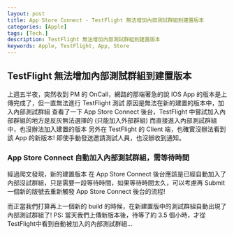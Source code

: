 ```yaml
---
layout: post
title: App Store Connect - TestFlight 無法增加內部測試群組到建置版本
categories: [Apple]
tags: [Tech.]
description: TestFlight 無法增加內部測試群組到建置版本
keywords: Apple, TestFlight, App, Store
---
```


## TestFlight 無法增加內部測試群組到建置版本
上週五半夜，突然收到 PM 的 OnCall，網路的那端著急的說
IOS App 的版本是上傳完成了，但一直無法進行 TestFlight 測試
原因是無法在新的建置的版本中，加入內部測試群組
查看了一下 App Store Connect 後台，TestFlight 中嘗試加入內部群組的地方是反灰無法選擇的 (只能加入外部群組)
而直接進入內部測試群組中，也沒辦法加入建置的版本
另外在 TestFlight 的 Client 端，也確實沒辦法看到該 App 的新版本!
即使手動發送邀請測試人員，也沒辦收到通知。

### App Store Connect 自動加入內部測試群組，需等待時間
經過爬文發現，新的建置版本 在 App Store Connect 後台應該是已經自動加入了內部沒試群組，只是需要一段等待時間，如果等待時間太久，可以考慮再 Submit 一個新的版號去重新觸發 App Store Connect 後台的流程!

而正當我們打算再上一個新的 build 的時候，在新建置版中的測試群組自動出現了內部測試群組了!
PS: 當天我們上傳新版本後，待等了約 3.5 個小時，才從 TestFlight中看到自動被加入的內部測試群組...

